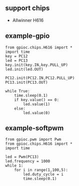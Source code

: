 
## support chips
- Allwinner H616

## example-gpio
```
from gpioc.chips.H616 import *
import time
key = PC12
led = PC13
key.init(key.IN,key.PULL_UP)
led.init(led.OUT)

PC12.init(PC12.IN,PC12.PULL_UP)
PC13.init(PC13.OUT)

while True:
    time.sleep(0.1)
    if key.value() == 0:
        led.value(1)
    else:
        led.value(0)
```

## example-softpwm
```
from gpioc.pwm import Pwm
from gpioc.chips.H616 import *
import time

led = Pwm(PC13)
led.frequency = 1000
while 1:
    for i in range(1,100,5):
        led.duty_cycle = i
        time.sleep(0.1)
```
